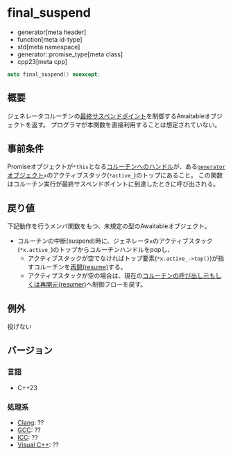 # final_suspend
* generator[meta header]
* function[meta id-type]
* std[meta namespace]
* generator::promise_type[meta class]
* cpp23[meta cpp]

```cpp
auto final_suspend() noexcept;
```

## 概要
ジェネレータコルーチンの[最終サスペンドポイント](/lang/cpp20/coroutines.md)を制御するAwaitableオブジェクトを返す。
プログラマが本関数を直接利用することは想定されていない。


## 事前条件
Promiseオブジェクトが`*this`となる[コルーチンへのハンドル](/reference/coroutine/coroutine_handle.md)が、ある[`generator`オブジェクト](../../generator.md)`x`のアクティブスタック(`*active_`)のトップにあること。
この関数はコルーチン実行が最終サスペンドポイントに到達したときに呼び出される。


## 戻り値
下記動作を行うメンバ関数をもつ、未規定の型のAwaitableオブジェクト。

- コルーチンの中断(suspend)時に、ジェネレータ`x`のアクティブスタック(`*x.active_`)のトップからコルーチンハンドルをpopし、
    - アクティブスタックが空でなければトップ要素(`*x.active_->top()`)が指すコルーチンを[再開(resume)](/reference/coroutine/coroutine_handle/resume.md)する。
    - アクティブスタックが空の場合は、現在の[コルーチンの呼び出し元もしくは再開元(resumer)](/lang/cpp20/coroutines.md)へ制御フローを戻す。


## 例外
投げない


## バージョン
### 言語
- C++23

### 処理系
- [Clang](/implementation.md#clang): ??
- [GCC](/implementation.md#gcc): ??
- [ICC](/implementation.md#icc): ??
- [Visual C++](/implementation.md#visual_cpp): ??
